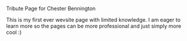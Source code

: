 Tribute Page for Chester Bennington

This is my first ever wevsite page with limited knowledge. I am eager to learn more so the pages can be more professional and just simply more cool :)
